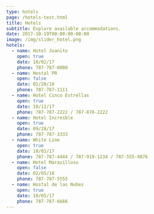 ```yaml
---
type: hotels
page: /hotels-test.html
title: Hotels
subtitle: Explore available accommodations.
date: 2017-10-19T00:00:00-00:00
image: /img/slider_hotel.png
hotels:
  - name: Hotel Juanito
    open: true
    date: 10/02/17
    phone: 787-787-0000
  - name: Hostal PR
    open: false
    date: 01/20/18
    phone: 787-787-1111
  - name: Hotel Cinco Estrellas
    open: true
    date: 10/12/17
    phone: 787-787-2222 / 787-878-2222
  - name: Hotel Increíble
    open: true
    date: 09/28/17
    phone: 787-787-3333
  - name: White Line
    open: true
    date: 10/03/17
    phone: 787-787-4444 / 787-919-1234 / 787-555-9876
  - name: Hotel Maravilloso
    open: false
    date: 02/05/18
    phone: 787-787-5555
  - name: Hostal de las Nubes
    open: true
    date: 10/05/17
    phone: 787-787-6666
---
```


